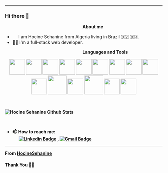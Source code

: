 ***********************************
### Hi there 👋

<!--
**anishghimire603/anishghimire603** is a ✨ _special_ ✨ repository because its `README.md` (this file) appears on your GitHub profile.-->
&nbsp;&nbsp;&nbsp;&nbsp;&nbsp;&nbsp;&nbsp;&nbsp;&nbsp;&nbsp;&nbsp;&nbsp;&nbsp;&nbsp;&nbsp;&nbsp;&nbsp;&nbsp;&nbsp;&nbsp;&nbsp;&nbsp;&nbsp;&nbsp;&nbsp;&nbsp;&nbsp;&nbsp;&nbsp;&nbsp;&nbsp;&nbsp;&nbsp;&nbsp;&nbsp;&nbsp;&nbsp;&nbsp;&nbsp;&nbsp;&nbsp;&nbsp;&nbsp;&nbsp;&nbsp;&nbsp;&nbsp;&nbsp;&nbsp;&nbsp;&nbsp;&nbsp;&nbsp;&nbsp;&nbsp;&nbsp;&nbsp;&nbsp;&nbsp;&nbsp;&nbsp;&nbsp;&nbsp;<b>About me</b> <br>
- <img src ="https://s3.amazonaws.com/pix.iemoji.com/images/emoji/apple/ios-12/256/boy-light-skin-tone.png" height= 15px width = 15px> I am Hocine Sehanine from Algeria living in Brazil 🇩🇿 🇧🇷.
- 🧑‍🎓 I'm a full-stack web developer.

&nbsp;&nbsp;&nbsp;&nbsp;&nbsp;&nbsp;&nbsp;&nbsp;&nbsp;&nbsp;&nbsp;&nbsp;&nbsp;&nbsp;&nbsp;&nbsp;&nbsp;&nbsp;&nbsp;&nbsp;&nbsp;&nbsp;&nbsp;&nbsp;&nbsp;&nbsp;&nbsp;&nbsp;&nbsp;&nbsp;&nbsp;&nbsp;&nbsp;&nbsp;&nbsp;&nbsp;&nbsp;&nbsp;&nbsp;&nbsp;&nbsp;&nbsp;&nbsp;&nbsp;&nbsp;&nbsp;&nbsp;&nbsp;&nbsp;&nbsp;&nbsp;&nbsp;&nbsp;&nbsp;&nbsp;&nbsp;&nbsp;&nbsp;&nbsp;&nbsp;&nbsp;&nbsp;&nbsp;<b><b>Languages and Tools</b> <br>

<p align="center">
  
  <img src="https://cdn.jsdelivr.net/gh/devicons/devicon/icons/visualstudio/visualstudio-plain.svg" width="50px"/>
  <img src="https://cdn.jsdelivr.net/gh/devicons/devicon/icons/html5/html5-original-wordmark.svg" width="50px"/>
  <img src="https://cdn.jsdelivr.net/gh/devicons/devicon/icons/css3/css3-original-wordmark.svg" width="50px"/>
  <img src="https://cdn.jsdelivr.net/gh/devicons/devicon/icons/javascript/javascript-original.svg" width="50px"/>
  <img src="https://cdn.jsdelivr.net/gh/devicons/devicon/icons/npm/npm-original-wordmark.svg" width="50px"/>
  <img src="https://cdn.jsdelivr.net/gh/devicons/devicon/icons/bootstrap/bootstrap-original.svg" width="50px"/>
  <img src="https://cdn.jsdelivr.net/gh/devicons/devicon/icons/jest/jest-plain.svg" width="50px"/>
  <img src="https://cdn.jsdelivr.net/gh/devicons/devicon/icons/react/react-original-wordmark.svg" width="50px"/>
  <img src="https://cdn.jsdelivr.net/gh/devicons/devicon/icons/redux/redux-original.svg" width="50px"/>
  <img src="https://testing-library.com/img/octopus-128x128.png" width="50px"/>
  <img src="https://mui.com/static/logo.png" width="60px"/>
  <img src="https://cdn.jsdelivr.net/gh/devicons/devicon/icons/docker/docker-original.svg" width="50px"/>
  <img src="https://cdn-icons-png.flaticon.com/512/3161/3161158.png" width="60px"/>
  <img src="https://cdn.jsdelivr.net/gh/devicons/devicon/icons/mysql/mysql-original.svg" width="50px"/>
  <img src="https://cdn.jsdelivr.net/gh/devicons/devicon/icons/nodejs/nodejs-original.svg" width="50px"/>

</p>

<br />


![Hocine Sehanine Github Stats](https://github-readme-stats.vercel.app/api?username=HocineSehanine&show_icons=true&theme=tokyonight)

<br /> 

- 📫 How to reach me:<br>
&nbsp;&nbsp;&nbsp;&nbsp;&nbsp;&nbsp;[![Linkedin Badge](https://img.shields.io/badge/-LinkedIn-blue?style=flat-square&logo=Linkedin&logoColor=white&link=https://www.linkedin.com/in/hocine-sehanine-447419143/l/)](https://www.linkedin.com/in/hocine-sehanine-447419143/) , [![Gmail Badge](https://img.shields.io/badge/-Gmail-c14438?style=flat-square&logo=Gmail&logoColor=white&link=mailto:rubalagrawalru@gmail.com.com)](mailto:hocinesehanine1@gmail.com)&nbsp;&nbsp;

*************

From [HocineSehanine](https://github.com/HocineSehanine)

#### Thank You 🙏🏼
